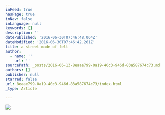 ```yaml
---
inFeed: true
hasPage: true
inNav: false
inLanguage: null
keywords: []
description: ''
datePublished: '2016-06-30T07:46:48.064Z'
dateModified: '2016-06-30T07:46:42.261Z'
title: a street made of felt
author:
  - name: ''
    url: ''
sourcePath: _posts/2016-06-13-8eaae799-0a19-40c3-946d-83a587674c73.md
authors: []
publisher: null
starred: false
url: 8eaae799-0a19-40c3-946d-83a587674c73/index.html
_type: Article

---
```

![](https://s3-us-west-2.amazonaws.com/the-grid-img/p/b7a7697096e0e6b007ff33ff003a2538d031d115.jpg)